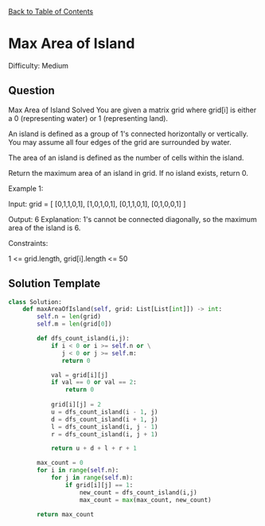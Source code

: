 [Back to Table of Contents](../../README.md)

# Max Area of Island
Difficulty: Medium

## Question
Max Area of Island
Solved 
You are given a matrix grid where grid[i] is either a 0 (representing water) or 1 (representing land).

An island is defined as a group of 1's connected horizontally or vertically. You may assume all four edges of the grid are surrounded by water.

The area of an island is defined as the number of cells within the island.

Return the maximum area of an island in grid. If no island exists, return 0.

Example 1:



Input: grid = [
  [0,1,1,0,1],
  [1,0,1,0,1],
  [0,1,1,0,1],
  [0,1,0,0,1]
]

Output: 6
Explanation: 1's cannot be connected diagonally, so the maximum area of the island is 6.

Constraints:

1 <= grid.length, grid[i].length <= 50

## Solution Template
```python
class Solution:
    def maxAreaOfIsland(self, grid: List[List[int]]) -> int:
        self.n = len(grid)
        self.m = len(grid[0])

        def dfs_count_island(i,j):
            if i < 0 or i >= self.n or \
               j < 0 or j >= self.m:
               return 0

            val = grid[i][j]
            if val == 0 or val == 2:
                return 0
            
            grid[i][j] = 2
            u = dfs_count_island(i - 1, j)
            d = dfs_count_island(i + 1, j)
            l = dfs_count_island(i, j - 1)
            r = dfs_count_island(i, j + 1)

            return u + d + l + r + 1

        max_count = 0 
        for i in range(self.n):
            for j in range(self.m):
                if grid[i][j] == 1:
                    new_count = dfs_count_island(i,j)
                    max_count = max(max_count, new_count)
        
        return max_count
        
```
